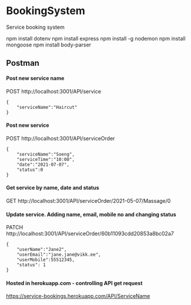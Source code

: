 # BookingSystem

Service booking system

npm install dotenv
npm install express
npm install -g nodemon
npm install mongoose
npm install body-parser

## Postman

#### Post new service name

POST http://localhost:3001/API/service

```
{
    "serviceName":"Haircut"
}
```

#### Post new service

POST http://localhost:3001/API/serviceOrder

```
{
    "serviceName":"Soeng",
    "serviceTime":"10:00",
    "date":"2021-07-07",
    "status":0
}

```

#### Get service by name, date and status

GET http://localhost:3001/API/serviceOrder/2021-05-07/Massage/0

#### Update service. Adding name, email, mobile no and changing status

PATCH http://localhost:3001/API/serviceOrder/60b11093cdd20853a8bc02a7

```
{
    "userName":"Jane2",
    "userEmail":"jane.jane@vikk.ee",
    "userMobile":55512345,
    "status": 1
}
```
#### Hosted in herokuapp.com - controlling API get request
https://service-bookings.herokuapp.com/API/ServiceName
